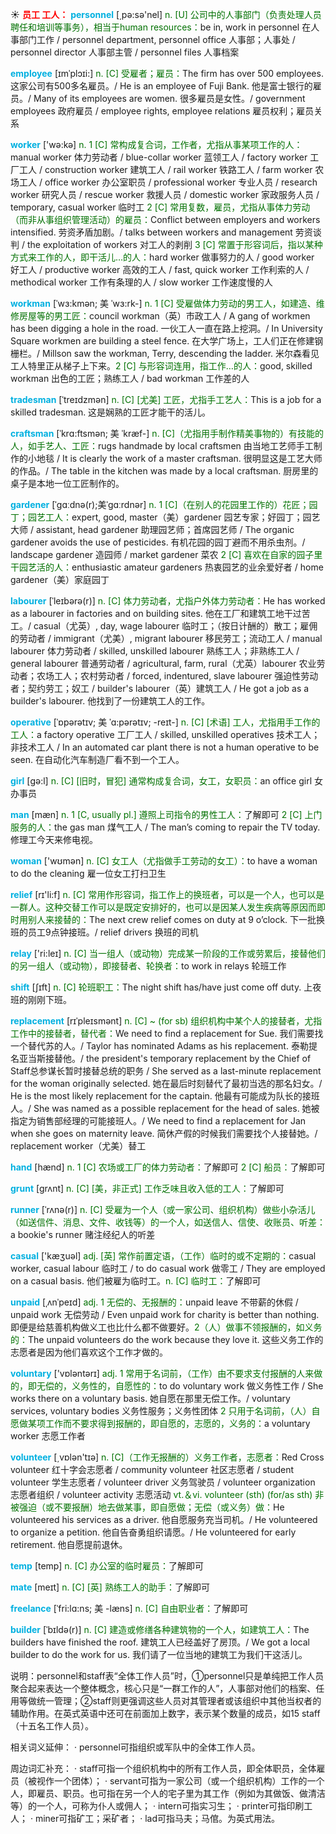 ☀ <font color="red">**员工 工人：**</font>
<font color="sky blue">**personnel**</font> [͵pə:sə'nel] 
<font color="rgb(227, 108, 9)">n. [U] 公司中的人事部门（负责处理人员聘任和培训等事务），相当于human resources：</font>be in, work in personnel 在人事部门工作 / personnel department, personnel office 人事部；人事处 / personnel director 人事部主管 / personnel files 人事档案

<font color="sky blue">**employee**</font> [ɪmˈplɔɪi:]
<font color="rgb(227, 108, 9)">n. [C] 受雇者；雇员：</font>The firm has over 500 employees. 这家公司有500多名雇员。/ He is an employee of Fuji Bank. 他是富士银行的雇员。/ Many of its employees are women. 很多雇员是女性。/ government employees 政府雇员 / employee rights, employee relations 雇员权利；雇员关系

<font color="sky blue">**worker**</font> ['wə:kə] 
<font color="rgb(227, 108, 9)">n. 1 [C] 常构成复合词，工作者，尤指从事某项工作的人：</font>manual worker 体力劳动者 / blue-collar worker 蓝领工人 / factory worker 工厂工人 / construction worker 建筑工人 / rail worker 铁路工人 / farm worker 农场工人 / office worker 办公室职员 / professional worker 专业人员 / research worker 研究人员 / rescue worker 救援人员 / domestic worker 家政服务人员 / temporary, casual worker 临时工 <font color="rgb(227, 108, 9)">2 [C] 常用复数，雇员，尤指从事体力劳动（而非从事组织管理活动）的雇员：</font>Conflict between employers and workers intensified. 劳资矛盾加剧。/ talks between workers and management 劳资谈判 / the exploitation of workers 对工人的剥削 <font color="rgb(227, 108, 9)">3 [C] 常置于形容词后，指以某种方式来工作的人，即干活儿…的人：</font>hard worker 做事努力的人 / good worker 好工人 / productive worker 高效的工人 / fast, quick worker 工作利索的人 / methodical worker 工作有条理的人 / slow worker 工作速度慢的人
       
<font color="sky blue">**workman**</font> [ˈwɜ:kmən; 美 ˈwɜ:rk-]
<font color="rgb(227, 108, 9)">n. 1 [C] 受雇做体力劳动的男工人，如建造、维修房屋等的男工匠：</font>council workman（英）市政工人 / A gang of workmen has been digging a hole in the road. 一伙工人一直在路上挖洞。/ In University Square workmen are building a steel fence. 在大学广场上，工人们正在修建钢栅栏。/ Millson saw the workman, Terry, descending the ladder. 米尔森看见工人特里正从梯子上下来。<font color="rgb(227, 108, 9)">2 [C] 与形容词连用，指工作…的人：</font>good, skilled workman 出色的工匠；熟练工人 / bad workman 工作差的人
           
<font color="sky blue">**tradesman**</font> [ˈtreɪdzmən]
<font color="rgb(227, 108, 9)">n. [C] [尤美] 工匠，尤指手工艺人：</font>This is a job for a skilled tradesman. 这是娴熟的工匠才能干的活儿。
           
<font color="sky blue">**craftsman**</font> [ˈkrɑ:ftsmən; 美 ˈkræf-]
<font color="rgb(227, 108, 9)">n. [C]（尤指用手制作精美事物的）有技能的人，如手艺人、工匠：</font>rugs handmade by local craftsmen 由当地工艺师手工制作的小地毯 / It is clearly the work of a master craftsman. 很明显这是工艺大师的作品。/ The table in the kitchen was made by a local craftsman. 厨房里的桌子是本地一位工匠制作的。
           
<font color="sky blue">**gardener**</font> [ˈɡɑːdnə(r);美ˈɡɑːrdnər]
<font color="rgb(227, 108, 9)">n. 1 [C]（在别人的花园里工作的）花匠；园丁；园艺工人：</font>expert, good, master（美）gardener 园艺专家；好园丁；园艺大师 / assistant, head gardener 助理园艺师；首席园艺师 / The organic gardener avoids the use of pesticides. 有机花园的园丁避而不用杀虫剂。/ landscape gardener 造园师 / market gardener 菜农 <font color="rgb(227, 108, 9)">2 [C] 喜欢在自家的园子里干园艺活的人：</font>enthusiastic amateur gardeners 热衷园艺的业余爱好者 / home gardener（美）家庭园丁

<font color="sky blue">**labourer**</font> [ˈleɪbərə(r)]
<font color="rgb(227, 108, 9)">n. [C] 体力劳动者，尤指户外体力劳动者：</font>He has worked as a labourer in factories and on building sites. 他在工厂和建筑工地干过苦工。/ casual（尤英）, day, wage labourer 临时工；（按日计酬的）散工；雇佣的劳动者 / immigrant（尤美）, migrant labourer 移民劳工；流动工人 / manual labourer 体力劳动者 / skilled, unskilled labourer 熟练工人；非熟练工人 / general labourer 普通劳动者 / agricultural, farm, rural（尤英）labourer 农业劳动者；农场工人；农村劳动者 / forced, indentured, slave labourer 强迫性劳动者；契约劳工；奴工 / builder's labourer（英）建筑工人 / He got a job as a builder's labourer. 他找到了一份建筑工人的工作。           
           
<font color="sky blue">**operative**</font> [ˈɒpərətɪv; 美 ˈɑ:pərətɪv; -reɪt-]
<font color="rgb(227, 108, 9)">n. [C] [术语] 工人，尤指用手工作的工人：</font>a factory operative 工厂工人 / skilled, unskilled operatives 技术工人；非技术工人 / In an automated car plant there is not a human operative to be seen. 在自动化汽车制造厂看不到一个工人。

<font color="sky blue">**girl**</font> [ɡə:l] 
<font color="rgb(227, 108, 9)">n. [C] [旧时，冒犯] 通常构成复合词，女工，女职员：</font>an office girl 女办事员

<font color="sky blue">**man**</font> [mæn] 
<font color="rgb(227, 108, 9)">n. 1 [C, usually pl.] 遵照上司指令的男性工人：</font>了解即可 <font color="rgb(227, 108, 9)">2 [C] 上门服务的人：</font>the gas man 煤气工人 / The man’s coming to repair the TV today. 修理工今天来修电视。

<font color="sky blue">**woman**</font> ['wʊmən] 
<font color="rgb(227, 108, 9)">n. [C] 女工人（尤指做手工劳动的女工）：</font>to have a woman to do the cleaning 雇一位女工打扫卫生

<font color="sky blue">**relief**</font> [rɪ'li:f] 
<font color="rgb(227, 108, 9)">n. [C] 常用作形容词，指工作上的换班者，可以是一个人，也可以是一群人。这种交替工作可以是既定安排好的，也可以是因某人发生疾病等原因而即时用别人来接替的：</font>The next crew relief comes on duty at 9 o’clock. 下一批换班的员工9点钟接班。/ relief drivers 换班的司机

<font color="sky blue">**relay**</font> ['ri:leɪ] 
<font color="rgb(227, 108, 9)">n. [C] 当一组人（或动物）完成某一阶段的工作或劳累后，接替他们的另一组人（或动物），即接替者、轮换者：</font>to work in relays 轮班工作
           
<font color="sky blue">**shift**</font> [ʃɪft]
<font color="rgb(227, 108, 9)">n. [C] 轮班职工：</font>The night shift has/have just come off duty. 上夜班的刚刚下班。
            
<font color="sky blue">**replacement**</font> [rɪˈpleɪsmənt]
<font color="rgb(227, 108, 9)">n. [C] ~ (for sb) 组织机构中某个人的接替者，尤指工作中的接替者，替代者：</font>We need to find a replacement for Sue. 我们需要找一个替代苏的人。/ Taylor has nominated Adams as his replacement. 泰勒提名亚当斯接替他。/ the president's temporary replacement by the Chief of Staff总参谋长暂时接替总统的职务 / She served as a last-minute replacement for the woman originally selected. 她在最后时刻替代了最初当选的那名妇女。/ He is the most likely replacement for the captain. 他最有可能成为队长的接班人。/ She was named as a possible replacement for the head of sales. 她被指定为销售部经理的可能接班人。/ We need to find a replacement for Jan when she goes on maternity leave. 简休产假的时候我们需要找个人接替她。/ replacement worker（尤美）替工

<font color="sky blue">**hand**</font> [hænd] 
<font color="rgb(227, 108, 9)">n. 1 [C] 农场或工厂的体力劳动者：</font>了解即可 <font color="rgb(227, 108, 9)">2 [C] 船员：</font>了解即可
           
<font color="sky blue">**grunt**</font> [grʌnt]
<font color="rgb(227, 108, 9)">n. [C] [美，非正式] 工作乏味且收入低的工人：</font>了解即可
           
<font color="sky blue">**runner**</font> [ˈrʌnə(r)]
<font color="rgb(227, 108, 9)">n. [C] 受雇为一个人（或一家公司、组织机构）做些小杂活儿（如送信件、消息、文件、收钱等）的一个人，如送信人、信使、收账员、听差：</font>a bookie's runner 赌注经纪人的听差

<font color="sky blue">**casual**</font> ['kæӡuəl] 
<font color="rgb(227, 108, 9)">adj. [英] 常作前置定语，（工作）临时的或不定期的：</font>casual worker, casual labour 临时工 / to do casual work 做零工 / They are employed on a casual basis. 他们被雇为临时工。<font color="rgb(227, 108, 9)">n. [C] 临时工：</font>了解即可
           
<font color="sky blue">**unpaid**</font> [ˌʌnˈpeɪd]
<font color="rgb(227, 108, 9)">adj. 1 无偿的、无报酬的：</font>unpaid leave 不带薪的休假 / unpaid work 无偿劳动 / Even unpaid work for charity is better than nothing. 即便是给慈善机构做义工也比什么都不做要好。<font color="rgb(227, 108, 9)">2（人）做事不领报酬的，如义务的：</font>The unpaid volunteers do the work because they love it. 这些义务工作的志愿者是因为他们喜欢这个工作才做的。

<font color="sky blue">**voluntary**</font> ['vɒləntərɪ] 
<font color="rgb(227, 108, 9)">adj. 1 常用于名词前，（工作）由不要求支付报酬的人来做的，即无偿的，义务性的，自愿性的：</font>to do voluntary work 做义务性工作 / She works there on a voluntary basis. 她自愿在那里无偿工作。/ voluntary services, voluntary bodies 义务性服务；义务性团体 <font color="rgb(227, 108, 9)">2 只用于名词前，（人）自愿做某项工作而不要求得到报酬的，即自愿的，志愿的，义务的：</font>a voluntary worker 志愿工作者

<font color="sky blue">**volunteer**</font> [͵vɒlən'tɪə] 
<font color="rgb(227, 108, 9)">n. [C]（工作无报酬的）义务工作者，志愿者：</font>Red Cross volunteer 红十字会志愿者 / community volunteer 社区志愿者 / student volunteer 学生志愿者 / volunteer driver 义务驾驶员 / volunteer organization 志愿者组织 / volunteer activity 志愿活动 <font color="rgb(227, 108, 9)">vt.＆vi. volunteer (sth) (for/as sth) 非被强迫（或不要报酬）地去做某事，即自愿做；无偿（或义务）做：</font>He volunteered his services as a driver. 他自愿服务充当司机。/ He volunteered to organize a petition. 他自告奋勇组织请愿。/ He volunteered for early retirement. 他自愿提前退休。
           
<font color="sky blue">**temp**</font> [temp]
<font color="rgb(227, 108, 9)">n. [C] 办公室的临时雇员：</font>了解即可
           
<font color="sky blue">**mate**</font> [meɪt]
<font color="rgb(227, 108, 9)">n. [C] [英] 熟练工人的助手：</font>了解即可
           
<font color="sky blue">**freelance**</font> [ˈfri:lɑ:ns; 美 -læns]
<font color="rgb(227, 108, 9)">n. [C] 自由职业者：</font>了解即可
           
<font color="sky blue">**builder**</font> [ˈbɪldə(r)]
<font color="rgb(227, 108, 9)">n. [C] 建造或修缮各种建筑物的一个人，如建筑工人：</font>The builders have finished the roof. 建筑工人已经盖好了房顶。/ We got a local builder to do the work for us. 我们请了一位当地的建筑工为我们干这活儿。

说明：personnel和staff表“全体工作人员”时，①personnel只是单纯把工作人员聚合起来表达一个整体概念，核心只是“一群工作的人”，人事部对他们的档案、任用等做统一管理；②staff则更强调这些人员对其管理者或该组织中其他当权者的辅助作用。在英式英语中还可在前面加上数字，表示某个数量的成员，如15 staff（十五名工作人员）。

相关词义延伸：
· personnel可指组织或军队中的全体工作人员。

周边词汇补充：
· staff可指一个组织机构中的所有工作人员，即全体职员，全体雇员（被视作一个团体）；
· servant可指为一家公司（或一个组织机构）工作的一个人，即雇员、职员。也可指在另一个人的宅子里为其工作（例如为其做饭、做清洁等）的一个人，可称为仆人或佣人；
· intern可指实习生；
· printer可指印刷工人；
· miner可指矿工；采矿者；
· lad可指马夫；马倌。为英式用法。
